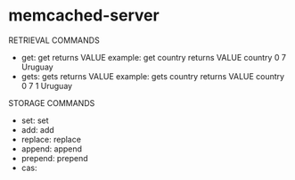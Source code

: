 # memcached-server

RETRIEVAL COMMANDS
-   get: get <key> 
                returns 
                VALUE <key> <flag> <size>
                <value>
    example: get country
                returns 
                VALUE country 0 7
                Uruguay
-   gets: gets <key>
                returns 
                VALUE <key> <flag> <size> <cas>
                <value>
    example: gets country
                returns 
                VALUE country 0 7 1
                Uruguay

STORAGE COMMANDS
-   set: set <flag> <ttl> <size>
-   add: add <flag> <ttl> <size>
-   replace: replace <flag> <ttl> <size>
-   append: append <flag> <ttl> <size>
-   prepend: prepend <flag> <ttl> <size>
-   cas: 